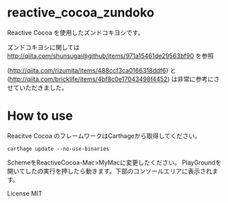 # reactive_cocoa_zundoko
Reactive Cocoa を使用したズンドコキヨシです。

ズンドコキヨシに関しては http://qiita.com/shunsugai@github/items/971a15461de29563bf90 を参照

(http://qiita.com/rizumita/items/488ccf3ca0166318ddf6) と (http://qiita.com/bricklife/items/4bf8c0e17043498f4452) は非常に参考にさせていただきました。

# How to use
Reacitve Cocoa のフレームワークはCarthageから取得してください。
```
carthage update --no-use-binaries
```
SchemeをReactiveCocoa-Mac>MyMacに変更したください。
PlayGroundを開いてしたの実行を押したら動きます。下部のコンソールエリアに表示されます。



License MIT
